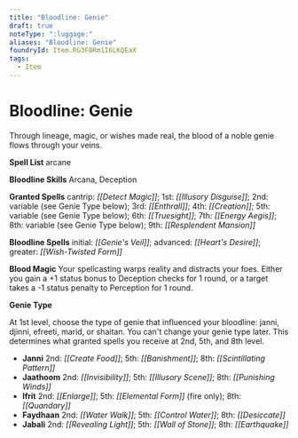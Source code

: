 ```yaml
---
title: "Bloodline: Genie"
draft: true
noteType: ":luggage:"
aliases: "Bloodline: Genie"
foundryId: Item.RG3FBRm1I6LKQEaX
tags:
  - Item
---
```


# Bloodline: Genie

Through lineage, magic, or wishes made real, the blood of a noble genie flows through your veins.

**Spell List** arcane

**Bloodline Skills** Arcana, Deception

**Granted Spells** cantrip: _[[Detect Magic]]_; 1st: _[[Illusory Disguise]]_; 2nd: variable (see Genie Type below); 3rd: _[[Enthrall]]_; 4th: _[[Creation]]_; 5th: variable (see Genie Type below); 6th: _[[Truesight]]_; 7th: _[[Energy Aegis]]_; 8th: variable (see Genie Type below); 9th: _[[Resplendent Mansion]]_

**Bloodline Spells** initial: _[[Genie's Veil]]_; advanced: _[[Heart's Desire]]_; greater: _[[Wish-Twisted Form]]_

**Blood Magic** Your spellcasting warps reality and distracts your foes. Either you gain a +1 status bonus to Deception checks for 1 round, or a target takes a -1 status penalty to Perception for 1 round.

**Genie Type**

At 1st level, choose the type of genie that influenced your bloodline: janni, djinni, efreeti, marid, or shaitan. You can't change your genie type later. This determines what granted spells you receive at 2nd, 5th, and 8th level.

*   **Janni** 2nd: _[[Create Food]]_; 5th: _[[Banishment]]_; 8th: _[[Scintillating Pattern]]_
*   **Jaathoom** 2nd: _[[Invisibility]]_; 5th: _[[Illusory Scene]]_; 8th: _[[Punishing Winds]]_
*   **Ifrit** 2nd: _[[Enlarge]]_; 5th: _[[Elemental Form]]_ (fire only); 8th: _[[Quandary]]_
*   **Faydhaan** 2nd: _[[Water Walk]]_; 5th: _[[Control Water]]_; 8th: _[[Desiccate]]_
*   **Jabali** 2nd: _[[Revealing Light]]_; 5th: _[[Wall of Stone]]_; 8th: _[[Earthquake]]_
